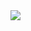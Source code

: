 <img align="left" src="https://github-readme-stats.vercel.app/api?username=mrluckygamer&count_private=true&show_icons=true&theme=onedark"/>
